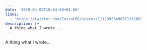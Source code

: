 ```yaml
---
date: '2019-04-02T10:04:59+01:00'
links:
  - 'https://twitter.com/ExtraLRG/status/1112992349037191168'
description: |+
  A thing what I wrote...
---
```

A thing what I wrote... 

